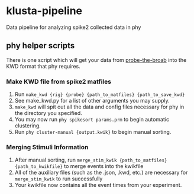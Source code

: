 # klusta-pipeline
Data pipeline for analyzing spike2 collected data in phy

## phy helper scripts

There is one script which will get your data from [probe-the-broab](https://github.com/gentnerlab/probe-the-broab) into the KWD format that phy requires. 

### Make KWD file from spike2 matfiles

1. Run `make_kwd {rig} {probe} {path_to_matfiles} {path_to_save_kwd}` 
2. See make_kwd.py for a list of other arguments you may supply.
3. `make_kwd` will spit out all the data and config files necessary for phy in the directory you specified.
4. You may now run `phy spikesort params.prm` to begin automatic clustering.
5. Run `phy cluster-manual {output.kwik}` to begin manual sorting. 

### Merging Stimuli Information

1. After manual sorting, run `merge_stim_kwik {path_to_matfiles} {path_to_kwikfile}` to merge events into the kwikfile
2. All of the auxiliary files (such as the .json, .kwd, etc.) are necessary for `merge_stim_kwik` to run successfully
3. Your kwikfile now contains all the event times from your experiment.
